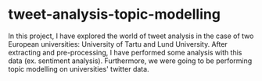 # tweet-analysis-topic-modelling
In this project, I have  explored the world of tweet analysis in the case of two European universities: University of Tartu and Lund University. After extracting and pre-processing,  I have performed some analysis with this data (ex. sentiment analysis). Furthermore, we were going to be performing topic modelling on universities' twitter data.
